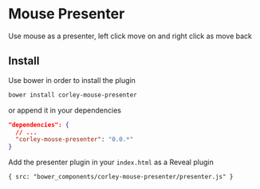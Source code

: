 # Mouse Presenter

Use mouse as a presenter, left click move on and right click as move back

## Install

Use bower in order to install the plugin

```sh
bower install corley-mouse-presenter
```

or append it in your dependencies

```json
"dependencies": {
  // ...
  "corley-mouse-presenter": "0.0.*"
}

```

Add the presenter plugin in your `index.html` as a Reveal plugin

```html
{ src: "bower_components/corley-mouse-presenter/presenter.js" }
```
